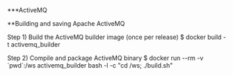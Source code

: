 ***ActiveMQ

**Building and saving Apache ActiveMQ

Step 1) Build the ActiveMQ builder image (once per release)
	$ docker build -t activemq_builder
	
Step 2) Compile and package ActiveMQ binary
	$ docker run --rm -v \`pwd\`:/ws activemq_builder bash -l -c "cd /ws; ./build.sh" 

